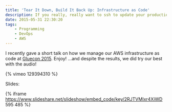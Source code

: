 ```yaml
---
title: 'Tear It Down, Build It Back Up: Infrastructure as Code'
description: If you really, really want to ssh to update your production servers, be my guest. For the rest of us...
date: 2015-05-31 22:30:20
tags:
    - Programming
    - DevOps
    - AWS
---
```


I recently gave a short talk on how we manage our AWS infrastructure as code at [Gluecon 2015](http://gluecon.com/2015). Enjoy! ...and despite the results, we did try our best with the audio!

{% vimeo 129394310 %}

Slides:

<!-- markdownlint-disable no-bare-urls -->
{% iframe https://www.slideshare.net/slideshow/embed_code/key/2RJTVMIxr4XiWD 595 485 %}
<!-- markdownlint-enable no-bare-urls -->
